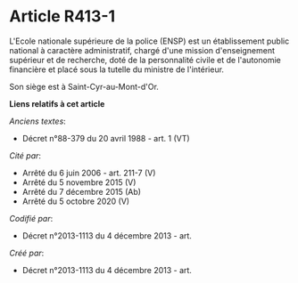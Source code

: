 # Article R413-1

L'Ecole nationale supérieure de la police (ENSP) est un établissement public national à caractère administratif, chargé d'une
mission d'enseignement supérieur et de recherche, doté de la personnalité civile et de l'autonomie financière et placé sous
la tutelle du ministre de l'intérieur.

Son siège est à Saint-Cyr-au-Mont-d'Or.

**Liens relatifs à cet article**

_Anciens textes_:

  - Décret n°88-379 du 20 avril 1988 - art. 1 (VT)

_Cité par_:

  - Arrêté du 6 juin 2006 - art. 211-7 (V)
  - Arrêté du 5 novembre 2015 (V)
  - Arrêté du 7 décembre 2015 (Ab)
  - Arrêté du 5 octobre 2020 (V)

_Codifié par_:

  - Décret n°2013-1113 du 4 décembre 2013 - art.

_Créé par_:

  - Décret n°2013-1113 du 4 décembre 2013 - art.
